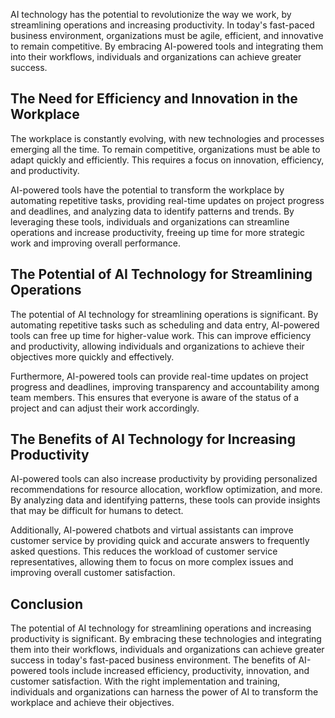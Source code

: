 

AI technology has the potential to revolutionize the way we work, by streamlining operations and increasing productivity. In today's fast-paced business environment, organizations must be agile, efficient, and innovative to remain competitive. By embracing AI-powered tools and integrating them into their workflows, individuals and organizations can achieve greater success.

The Need for Efficiency and Innovation in the Workplace
-------------------------------------------------------

The workplace is constantly evolving, with new technologies and processes emerging all the time. To remain competitive, organizations must be able to adapt quickly and efficiently. This requires a focus on innovation, efficiency, and productivity.

AI-powered tools have the potential to transform the workplace by automating repetitive tasks, providing real-time updates on project progress and deadlines, and analyzing data to identify patterns and trends. By leveraging these tools, individuals and organizations can streamline operations and increase productivity, freeing up time for more strategic work and improving overall performance.

The Potential of AI Technology for Streamlining Operations
----------------------------------------------------------

The potential of AI technology for streamlining operations is significant. By automating repetitive tasks such as scheduling and data entry, AI-powered tools can free up time for higher-value work. This can improve efficiency and productivity, allowing individuals and organizations to achieve their objectives more quickly and effectively.

Furthermore, AI-powered tools can provide real-time updates on project progress and deadlines, improving transparency and accountability among team members. This ensures that everyone is aware of the status of a project and can adjust their work accordingly.

The Benefits of AI Technology for Increasing Productivity
---------------------------------------------------------

AI-powered tools can also increase productivity by providing personalized recommendations for resource allocation, workflow optimization, and more. By analyzing data and identifying patterns, these tools can provide insights that may be difficult for humans to detect.

Additionally, AI-powered chatbots and virtual assistants can improve customer service by providing quick and accurate answers to frequently asked questions. This reduces the workload of customer service representatives, allowing them to focus on more complex issues and improving overall customer satisfaction.

Conclusion
----------

The potential of AI technology for streamlining operations and increasing productivity is significant. By embracing these technologies and integrating them into their workflows, individuals and organizations can achieve greater success in today's fast-paced business environment. The benefits of AI-powered tools include increased efficiency, productivity, innovation, and customer satisfaction. With the right implementation and training, individuals and organizations can harness the power of AI to transform the workplace and achieve their objectives.
